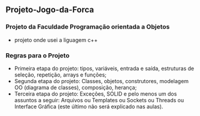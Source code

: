 ## Projeto-Jogo-da-Forca

### Projeto da Faculdade Programação orientada a Objetos
- projeto onde usei a liguagem c++

### Regras para o Projeto
- Primeira etapa do projeto: tipos, variáveis, entrada e saída, estruturas de seleção, repetição, arrays e funções;
- Segunda etapa do projeto: Classes, objetos, construtores, modelagem OO (diagrama de classes), composição, herança;
- Terceira etapa do projeto: Exceções, SOLID e pelo menos um dos assuntos a seguir: Arquivos ou Templates ou Sockets ou Threads ou Interface Gráfica (este último não será explicado nas aulas).
